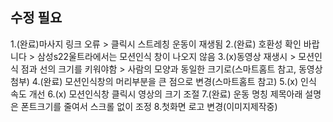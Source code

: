 ## 수정 필요
1.(완료)마사지 링크 오류 > 클릭시 스트레칭 운동이 재생됨
2.(완료) 호환성 확인 바랍니다 > 삼성s22울트라에서는 모션인식 창이 나오지 않음
3.(x)동영상 재생시 > 모션인식 점과 선의 크기를 키워야함 > 사람의 모양과 동일한 크기로(스마트홈트 참고, 동영상 첨부)
4.(완료) 모션인식창의 머리부분을 큰 점으로 변경(스마트홈트 참고)
5.(x) 인식 속도 개선
6.(x) 모션인식창 클릭시 영상의 크기 조절
7.(완료) 운동 명칭 제목아래 설명은 폰트크기를 줄여서 스크롤 없이 조정
8.첫화면 로고 변경(이미지제작중)